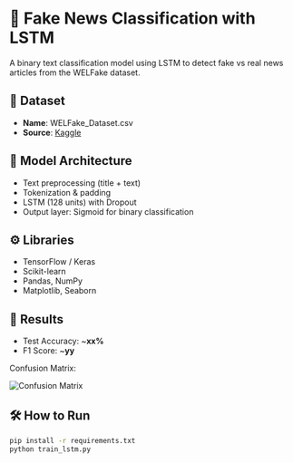 # 📰 Fake News Classification with LSTM

A binary text classification model using LSTM to detect fake vs real news articles from the WELFake dataset.

## 📌 Dataset
- **Name**: WELFake_Dataset.csv
- **Source**: [Kaggle](https://www.kaggle.com/datasets/saurabhshahane/fake-news-classification)

## 🧠 Model Architecture
- Text preprocessing (title + text)
- Tokenization & padding
- LSTM (128 units) with Dropout
- Output layer: Sigmoid for binary classification

## ⚙️ Libraries
- TensorFlow / Keras
- Scikit-learn
- Pandas, NumPy
- Matplotlib, Seaborn

## 🚀 Results
- Test Accuracy: ~**xx%**
- F1 Score: ~**yy**

Confusion Matrix:

![Confusion Matrix](images/confusion_matrix.png)

## 🛠️ How to Run
```bash
pip install -r requirements.txt
python train_lstm.py
